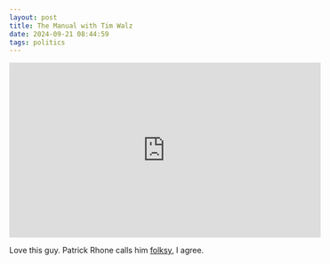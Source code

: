 ```yaml
---
layout: post
title: The Manual with Tim Walz
date: 2024-09-21 08:44:59
tags: politics
---
```


<iframe width="560" height="315" src="https://www.youtube.com/embed/3N-B0_OKkeg?si=sW56VG8Nfellrovp" title="YouTube video player" frameborder="0" allow="accelerometer; autoplay; clipboard-write; encrypted-media; gyroscope; picture-in-picture; web-share" referrerpolicy="strict-origin-when-cross-origin" allowfullscreen></iframe>

Love this guy. Patrick Rhone calls him [folksy](https://www.patrickrhone.net/14982-2/), I agree. 